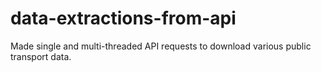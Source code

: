 # data-extractions-from-api
Made single and multi-threaded API requests to download various public transport  data.
